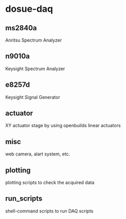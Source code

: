 # dosue-daq

 ms2840a
---------
Anritsu Spectrum Analyzer

 n9010a
--------
Keysight Spectrum Analyzer

 e8257d
---------
Keysight Signal Generator

 actuator
----------
XY actuator stage by using openbuilds linear actuators

 misc
------
web camera, alart system, etc.

 plotting
----------
plotting scripts to check the acquired data

 run\_scripts
--------------
shell-command scripts to run DAQ scripts
